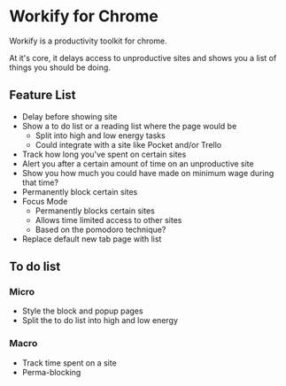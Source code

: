 # Workify for Chrome

Workify is a productivity toolkit for chrome.

At it's core, it delays access to unproductive sites and shows you a list of things you should be doing.

## Feature List

* Delay before showing site
* Show a to do list or a reading list where the page would be
    * Split into high and low energy tasks
    * Could integrate with a site like Pocket and/or Trello
* Track how long you've spent on certain sites
* Alert you after a certain amount of time on an unproductive site
* Show you how much you could have made on minimum wage during that time?
* Permanently block certain sites
* Focus Mode
    * Permanently blocks certain sites
    * Allows time limited access to other sites
    * Based on the pomodoro technique?
* Replace default new tab page with list

## To do list

### Micro
* Style the block and popup pages
* Split the to do list into high and low energy

### Macro
* Track time spent on a site
* Perma-blocking
